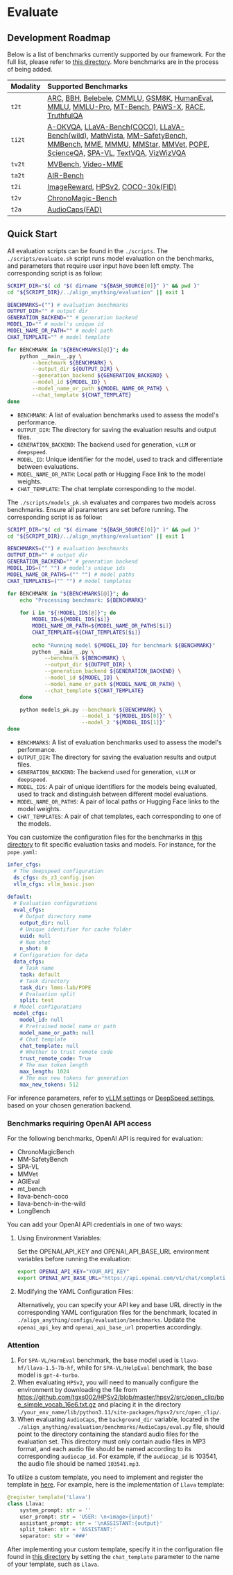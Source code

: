 # Evaluate

## Development Roadmap

Below is a list of benchmarks currently supported by our framework. For the full list, please refer to [this directory](https://github.com/PKU-Alignment/align-anything/tree/main/align_anything/evaluation/benchmarks). More benchmarks are in the process of being added.

| Modality | Supported Benchmarks                                         |
| :------- | :----------------------------------------------------------- |
| `t2t`    | [ARC](https://huggingface.co/datasets/allenai/ai2_arc), [BBH](https://huggingface.co/datasets/lukaemon/bbh), [Belebele](https://huggingface.co/datasets/facebook/belebele), [CMMLU](https://huggingface.co/datasets/haonan-li/cmmlu), [GSM8K](https://huggingface.co/datasets/openai/gsm8k), [HumanEval](https://huggingface.co/datasets/openai/openai_humaneval), [MMLU](https://huggingface.co/datasets/cais/mmlu), [MMLU-Pro](https://huggingface.co/datasets/TIGER-Lab/MMLU-Pro), [MT-Bench](https://huggingface.co/datasets/HuggingFaceH4/mt_bench_prompts), [PAWS-X](https://huggingface.co/datasets/google-research-datasets/paws-x), [RACE](https://huggingface.co/datasets/ehovy/race), [TruthfulQA ](https://huggingface.co/datasets/truthfulqa/truthful_qa) |
| `ti2t`   | [A-OKVQA](https://huggingface.co/datasets/HuggingFaceM4/A-OKVQA), [LLaVA-Bench(COCO)](https://huggingface.co/datasets/lmms-lab/llava-bench-coco), [LLaVA-Bench(wild)](https://huggingface.co/datasets/lmms-lab/llava-bench-in-the-wild), [MathVista](https://huggingface.co/datasets/AI4Math/MathVista), [MM-SafetyBench](https://huggingface.co/datasets/PKU-Alignment/MM-SafetyBench), [MMBench](https://huggingface.co/datasets/lmms-lab/MMBench), [MME](https://huggingface.co/datasets/lmms-lab/MME), [MMMU](https://huggingface.co/datasets/MMMU/MMMU), [MMStar](https://huggingface.co/datasets/Lin-Chen/MMStar), [MMVet](https://huggingface.co/datasets/lmms-lab/MMVet), [POPE](https://huggingface.co/datasets/lmms-lab/POPE), [ScienceQA](https://huggingface.co/datasets/derek-thomas/ScienceQA), [SPA-VL](https://huggingface.co/datasets/sqrti/SPA-VL), [TextVQA](https://huggingface.co/datasets/lmms-lab/textvqa), [VizWizVQA](https://huggingface.co/datasets/lmms-lab/VizWiz-VQA) |
|`tv2t` |[MVBench](https://huggingface.co/datasets/OpenGVLab/MVBench), [Video-MME](https://huggingface.co/datasets/lmms-lab/Video-MME) |
|`ta2t` |[AIR-Bench](https://huggingface.co/datasets/qyang1021/AIR-Bench-Dataset) |
| `t2i`      | [ImageReward](https://huggingface.co/datasets/THUDM/ImageRewardDB), [HPSv2](https://huggingface.co/datasets/zhwang/HPDv2), [COCO-30k(FID)](https://huggingface.co/datasets/sayakpaul/coco-30-val-2014) |
| `t2v`      | [ChronoMagic-Bench](https://huggingface.co/datasets/BestWishYsh/ChronoMagic-Bench) |
| `t2a`      | [AudioCaps(FAD)](https://huggingface.co/datasets/AudioLLMs/audiocaps_test) |

## Quick Start

All evaluation scripts can be found in the `./scripts`. The `./scripts/evaluate.sh` script runs model evaluation on the benchmarks, and parameters that require user input have been left empty. The corresponding script is as follow:

~~~bash
SCRIPT_DIR="$( cd "$( dirname "${BASH_SOURCE[0]}" )" && pwd )"
cd "${SCRIPT_DIR}/../align_anything/evaluation" || exit 1

BENCHMARKS=("") # evaluation benchmarks
OUTPUT_DIR="" # output dir
GENERATION_BACKEND="" # generation backend
MODEL_ID="" # model's unique id
MODEL_NAME_OR_PATH="" # model path
CHAT_TEMPLATE="" # model template

for BENCHMARK in "${BENCHMARKS[@]}"; do
    python __main__.py \
        --benchmark ${BENCHMARK} \
        --output_dir ${OUTPUT_DIR} \
        --generation_backend ${GENERATION_BACKEND} \
        --model_id ${MODEL_ID} \
        --model_name_or_path ${MODEL_NAME_OR_PATH} \
        --chat_template ${CHAT_TEMPLATE}
done
~~~

- `BENCHMARK`: A list of evaluation benchmarks used to assess the model's performance.
- `OUTPUT_DIR`: The directory for saving the evaluation results and output files.
- `GENERATION_BACKEND`: The backend used for generation, `vLLM` or `deepspeed`.
- `MODEL_ID`: Unique identifier for the model, used to track and differentiate between evaluations.
- `MODEL_NAME_OR_PATH`: Local path or Hugging Face link to the model weights.
- `CHAT_TEMPLATE`: The chat template corresponding to the model.

The `./scripts/models_pk.sh` evaluates and compares two models across benchmarks. Ensure all parameters are set before running. The corresponding script is as follow:

~~~bash
SCRIPT_DIR="$( cd "$( dirname "${BASH_SOURCE[0]}" )" && pwd )"
cd "${SCRIPT_DIR}/../align_anything/evaluation" || exit 1

BENCHMARKS=("") # evaluation benchmarks
OUTPUT_DIR="" # output dir
GENERATION_BACKEND="" # generation backend
MODEL_IDS=("" "") # model's unique ids
MODEL_NAME_OR_PATHS=("" "") # model paths
CHAT_TEMPLATES=("" "") # model templates

for BENCHMARK in "${BENCHMARKS[@]}"; do
    echo "Processing benchmark: ${BENCHMARK}"
    
    for i in "${!MODEL_IDS[@]}"; do
        MODEL_ID=${MODEL_IDS[$i]}
        MODEL_NAME_OR_PATH=${MODEL_NAME_OR_PATHS[$i]}
        CHAT_TEMPLATE=${CHAT_TEMPLATES[$i]}
        
        echo "Running model ${MODEL_ID} for benchmark ${BENCHMARK}"
        python __main__.py \
            --benchmark ${BENCHMARK} \
            --output_dir ${OUTPUT_DIR} \
            --generation_backend ${GENERATION_BACKEND} \
            --model_id ${MODEL_ID} \
            --model_name_or_path ${MODEL_NAME_OR_PATH} \
            --chat_template ${CHAT_TEMPLATE}
    done

    python models_pk.py --benchmark ${BENCHMARK} \
                        --model_1 "${MODEL_IDS[0]}" \
                        --model_2 "${MODEL_IDS[1]}"
done
~~~

- `BENCHMARKS`: A list of evaluation benchmarks used to assess the model's performance.
- `OUTPUT_DIR`: The directory for saving the evaluation results and output files.
- `GENERATION_BACKEND`: The backend used for generation, `vLLM` or `deepspeed`.
- `MODEL_IDS`: A pair of unique identifiers for the models being evaluated, used to track and distinguish between different model evaluations.
- `MODEL_NAME_OR_PATHS`: A pair of local paths or Hugging Face links to the model weights.
- `CHAT_TEMPLATES`: A pair of chat templates, each corresponding to one of the models.

You can customize the configuration files for the benchmarks in [this directory](https://github.com/PKU-Alignment/align-anything/tree/main/align_anything/configs/evaluation/benchmarks) to fit specific evaluation tasks and models. For instance, for the `pope.yaml`:

~~~yaml
infer_cfgs:
  # The deepspeed configuration
  ds_cfgs: ds_z3_config.json
  vllm_cfgs: vllm_basic.json
  
default:
  # Evaluation configurations
  eval_cfgs:
    # Output directory name
    output_dir: null
    # Unique identifier for cache folder
    uuid: null
    # Num shot
    n_shot: 0
  # Configuration for data
  data_cfgs:
    # Task name
    task: default
    # Task directory
    task_dir: lmms-lab/POPE
    # Evaluation split
    split: test
  # Model configurations
  model_cfgs:
    model_id: null
    # Pretrained model name or path
    model_name_or_path: null
    # Chat template
    chat_template: null
    # Whether to trust remote code
    trust_remote_code: True
    # The max token length
    max_length: 1024
    # The max new tokens for generation
    max_new_tokens: 512
~~~

For inference parameters, refer to [vLLM settings](https://github.com/PKU-Alignment/align-anything/tree/main/align_anything/configs/evaluation/vllm) or [DeepSpeed settings](https://github.com/PKU-Alignment/align-anything/tree/main/align_anything/configs/evaluation/deepspeed), based on your chosen generation backend.

### Benchmarks requiring OpenAI API access

For the following benchmarks, OpenAI API is required for evaluation:

- ChronoMagicBench
- MM-SafetyBench
- SPA-VL
- MMVet
- AGIEval
- mt_bench
- llava-bench-coco
- llava-bench-in-the-wild
- LongBench

You can add your OpenAI API credentials in one of two ways:

1. Using Environment Variables:

   Set the OPENAI_API_KEY and OPENAI_API_BASE_URL environment variables before running the evaluation:

   ~~~bash
   export OPENAI_API_KEY="YOUR_API_KEY"
   export OPENAI_API_BASE_URL="https://api.openai.com/v1/chat/completions"
   ~~~

2. Modifying the YAML Configuration Files:

   Alternatively, you can specify your API key and base URL directly in the corresponding YAML configuration files for the benchmark, located in `./align_anything/configs/evaluation/benchmarks`. Update the `openai_api_key` and `openai_api_base_url` properties accordingly.

### Attention

1. For `SPA-VL/HarmEval` benchmark, the base model used is `llava-hf/llava-1.5-7b-hf`, while for `SPA-VL/HelpEval` benchmark, the base model is `gpt-4-turbo`.
2. When evaluating `HPSv2`, you will need to manually configure the environment by downloading the file from https://github.com/tgxs002/HPSv2/blob/master/hpsv2/src/open_clip/bpe_simple_vocab_16e6.txt.gz and placing it in the directory `./your_env_name/lib/python3.11/site-packages/hpsv2/src/open_clip/`.
3. When evaluating `AudioCaps`, the `background_dir` variable, located in the `./align_anything/evaluation/benchmarks/AudioCaps/eval.py` file, should point to the directory containing the standard audio files for the evaluation set. This directory must only contain audio files in MP3 format, and each audio file should be named according to its corresponding `audiocap_id`. For example, if the `audiocap_id` is 103541, the audio file should be named `103541.mp3`.


To utilize a custom template, you need to implement and register the template in [here](https://github.com/PKU-Alignment/align-anything/blob/main/align_anything/configs/eval_template.py). For example, here is the implementation of `Llava` template:

~~~python
@register_template('Llava')
class Llava:
    system_prompt: str = ''
    user_prompt: str = 'USER: \n<image>{input}'
    assistant_prompt: str = '\nASSISTANT:{output}'
    split_token: str = 'ASSISTANT:'
    separator: str = '###'
~~~

After implementing your custom template, specify it in the configuration file found in [this directory](https://github.com/PKU-Alignment/align-anything/tree/main/align_anything/configs/evaluation/benchmarks) by setting the `chat_template` parameter to the name of your template, such as `Llava`.